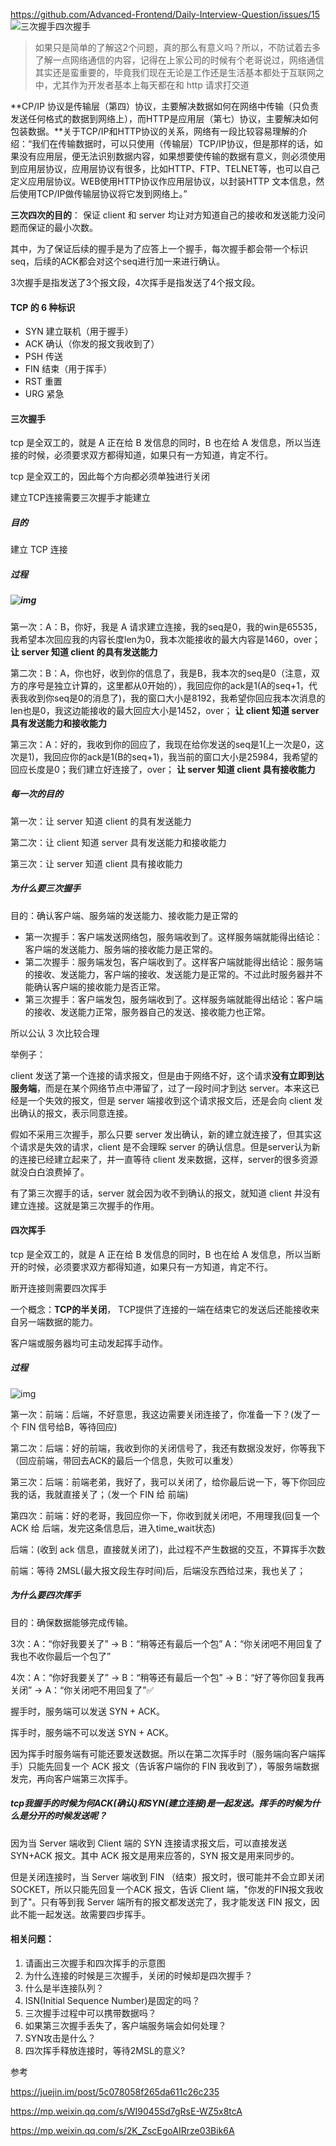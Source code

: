  https://github.com/Advanced-Frontend/Daily-Interview-Question/issues/15 
![三次握手四次握手](https://user-images.githubusercontent.com/23043941/61610138-c873b000-ac8a-11e9-9478-5b9197cb2288.png)

> 如果只是简单的了解这2个问题，真的那么有意义吗？所以，不防试着去多了解一点网络通信的内容，记得在上家公司的时候有个老哥说过，网络通信其实还是蛮重要的，毕竟我们现在无论是工作还是生活基本都处于互联网之中，尤其作为开发者基本上每天都在和 http 请求打交道 

**CP/IP 协议是传输层（第四）协议，主要解决数据如何在网络中传输（只负责发送任何格式的数据到网络上），而HTTP是应用层（第七）协议，主要解决如何包装数据。**关于TCP/IP和HTTP协议的关系，网络有一段比较容易理解的介绍：“我们在传输数据时，可以只使用（传输层）TCP/IP协议，但是那样的话，如果没有应用层，便无法识别数据内容，如果想要使传输的数据有意义，则必须使用到应用层协议，应用层协议有很多，比如HTTP、FTP、TELNET等，也可以自己定义应用层协议。WEB使用HTTP协议作应用层协议，以封装HTTP 文本信息，然后使用TCP/IP做传输层协议将它发到网络上。”

**三次四次的目的**： 保证 client 和 server 均让对方知道自己的接收和发送能力没问题而保证的最小次数。 

其中，为了保证后续的握手是为了应答上一个握手，每次握手都会带一个标识 seq，后续的ACK都会对这个seq进行加一来进行确认。 

3次握手是指发送了3个报文段，4次挥手是指发送了4个报文段。

#### TCP 的 6 种标识

- SYN 建立联机（用于握手）
- ACK 确认（你发的报文我收到了）
- PSH 传送
- FIN 结束（用于挥手）
- RST 重置
- URG 紧急

#### 三次握手

tcp 是全双工的，就是 A 正在给 B 发信息的同时，B 也在给 A 发信息，所以当连接的时候，必须要求双方都得知道，如果只有一方知道，肯定不行。

tcp 是全双工的，因此每个方向都必须单独进行关闭 

建立TCP连接需要三次握手才能建立 

##### 目的

建立 TCP 连接

##### 过程

##### ![img](https://mmbiz.qpic.cn/sz_mmbiz_png/H8M5QJDxMHoZnFcvSz0C3shMuMHuMX6ic9uTtyTAk13PsySibhbS6ibtpqc75yDAAgNNQIYH7aL5iaiaUAsGlKhRwYQ/640?wx_fmt=png&tp=webp&wxfrom=5&wx_lazy=1&wx_co=1)

第一次：A：B，你好，我是 A 请求建立连接，我的seq是0，我的win是65535，我希望本次回应我的内容长度len为0，我本次能接收的最大内容是1460，over； **让 server 知道 client 的具有发送能力**

第二次：B：A，你也好，收到你的信息了，我是B，我本次的seq是0（注意，双方的序号是独立计算的，这里都从0开始的），我回应你的ack是1(A的seq+1，代表我收到你seq是0的消息了)，我的窗口大小是8192，我希望你回应我本次消息的len也是0，我这边能接收的最大回应大小是1452，over； **让 client 知道 server 具有发送能力和接收能力**

第三次：A：好的，我收到你的回应了，我现在给你发送的seq是1(上一次是0，这次是1)，我回应你的ack是1(B的seq+1)，我当前的窗口大小是25984，我希望的回应长度是0；我们建立好连接了，over； **让 server 知道 client 具有接收能力** 

##### 每一次的目的

第一次：让 server 知道 client 的具有发送能力

第二次：让 client 知道 server 具有发送能力和接收能力

第三次：让 server 知道 client 具有接收能力

##### 为什么要三次握手

目的：确认客户端、服务端的发送能力、接收能力是正常的

- 第一次握手：客户端发送网络包，服务端收到了。这样服务端就能得出结论：客户端的发送能力、服务端的接收能力是正常的。
- 第二次握手：服务端发包，客户端收到了。这样客户端就能得出结论：服务端的接收、发送能力，客户端的接收、发送能力是正常的。不过此时服务器并不能确认客户端的接收能力是否正常。
- 第三次握手：客户端发包，服务端收到了。这样服务端就能得出结论：客户端的接收、发送能力正常，服务器自己的发送、接收能力也正常。

所以公认 3 次比较合理

举例子：

client 发送了第一个连接的请求报文，但是由于网络不好，这个请求**没有立即到达服务端**，而是在某个网络节点中滞留了，过了一段时间才到达 server。本来这已经是一个失效的报文，但是 server 端接收到这个请求报文后，还是会向 client 发出确认的报文，表示同意连接。

假如不采用三次握手，那么只要 server 发出确认，新的建立就连接了，但其实这个请求是失效的请求，client 是不会理睬 server 的确认信息。但是server认为新的连接已经建立起来了，并一直等待 client 发来数据，这样，server的很多资源就没白白浪费掉了。

有了第三次握手的话，server 就会因为收不到确认的报文，就知道 client 并没有建立连接。这就是第三次握手的作用。

#### 四次挥手

tcp 是全双工的，就是 A 正在给 B 发信息的同时，B 也在给 A 发信息，所以当断开的时候，必须要求双方都得知道，如果只有一方知道，肯定不行。

断开连接则需要四次挥手 

一个概念：**TCP的半关闭**， TCP提供了连接的一端在结束它的发送后还能接收来自另一端数据的能力。 

客户端或服务器均可主动发起挥手动作。 

##### 过程

![img](https://mmbiz.qpic.cn/sz_mmbiz_png/H8M5QJDxMHoZnFcvSz0C3shMuMHuMX6icjIdX0eHjiarMPwNcMhgeUvUCgrtuhibgM1MdGwUpa5DVmficjBsW9mR6g/640?wx_fmt=png&tp=webp&wxfrom=5&wx_lazy=1&wx_co=1)

第一次：前端：后端，不好意思，我这边需要关闭连接了，你准备一下？(发了一个 FIN 信号给B，等待回应)

第二次：后端：好的前端，我收到你的关闭信号了，我还有数据没发好，你等我下（回应前端，带回去ACK的最后一个信息，失败可以重发）

第三次：后端：前端老弟，我好了，我可以关闭了，给你最后说一下，等下你回应我的话，我就直接关了；（发一个 FIN 给 前端)

第四次：前端：好的老哥，我回应你一下，你收到就关闭吧，不用理我(回复一个 ACK 给 后端，发完这条信息后，进入time_wait状态)

后端：(收到 ack 信息，直接就关闭了)，此过程不产生数据的交互，不算挥手次数

前端：等待 2MSL(最大报文段生存时间)后，后端没东西给过来，我也关了；

##### 为什么要四次挥手

目的：确保数据能够完成传输。

3次：A：“你好我要关了” -> B：“稍等还有最后一个包” A：“你关闭吧不用回复了我也不收你最后一个包了”

4次：A：“你好我要关了” -> B：“稍等还有最后一个包” -> B：“好了等你回复我再关闭” -> A：“你关闭吧不用回复了”✅

握手时，服务端可以发送 SYN + ACK。

挥手时，服务端不可以发送 SYN + ACK。

因为挥手时服务端有可能还要发送数据。所以在第二次挥手时（服务端向客户端挥手）只能先回复一个 ACK 报文（告诉客户端你的 FIN 我收到了），等服务端数据发完，再向客户端第三次挥手。

##### tcp我握手的时候为何ACK(确认)和SYN(建立连接)是一起发送。挥手的时候为什么是分开的时候发送呢？

因为当 Server 端收到 Client 端的 SYN 连接请求报文后，可以直接发送 SYN+ACK 报文。其中 ACK 报文是用来应答的，SYN 报文是用来同步的。

但是关闭连接时，当 Server 端收到 FIN （结束）报文时，很可能并不会立即关闭 SOCKET，所以只能先回复一个ACK 报文，告诉 Client 端，"你发的FIN报文我收到了"。只有等到我 Server 端所有的报文都发送完了，我才能发送 FIN 报文，因此不能一起发送。故需要四步挥手。

#### 相关问题：

1.  请画出三次握手和四次挥手的示意图 
2.  为什么连接的时候是三次握手，关闭的时候却是四次握手？ 
3.  什么是半连接队列？ 
4.  ISN(Initial Sequence Number)是固定的吗？ 
5.  三次握手过程中可以携带数据吗？ 
6.  如果第三次握手丢失了，客户端服务端会如何处理？ 
7.  SYN攻击是什么？ 
8.  四次挥手释放连接时，等待2MSL的意义? 

参考

 https://juejin.im/post/5c078058f265da611c26c235 

 https://mp.weixin.qq.com/s/WI9045Sd7gRsE-WZ5x8tcA 

https://mp.weixin.qq.com/s/2K_ZscEgoAIRrze03Bik6A